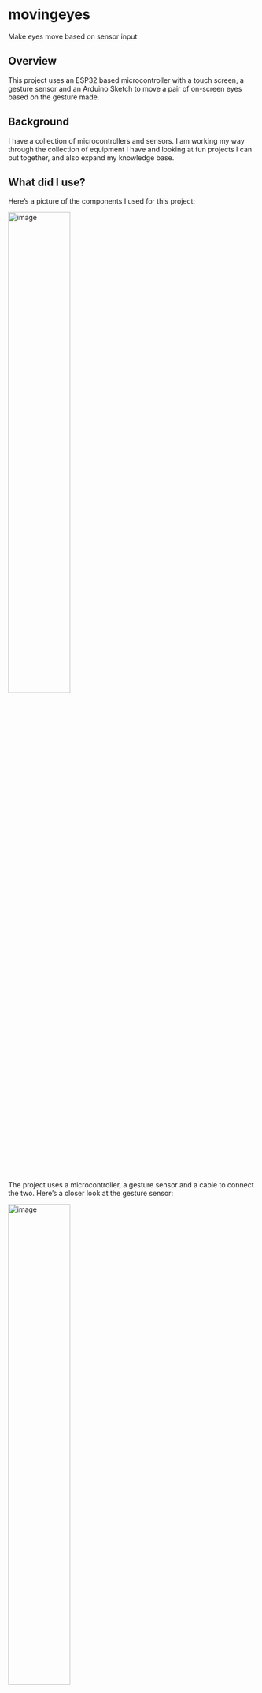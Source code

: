 # movingeyes
Make eyes move based on sensor input

## Overview

This project uses an ESP32 based microcontroller with a touch screen, a gesture sensor and an Arduino Sketch to move a pair of on-screen eyes based on the gesture made.

## Background

I have a collection of microcontrollers and sensors. I am working my way through the collection of equipment I have and looking at fun projects I can put together, and also expand my knowledge base. 

## What did I use?

Here’s a picture of the components I used for this project:

<img width="50%" height="50%" alt="image" src="https://github.com/user-attachments/assets/0b86b3d1-6eeb-4af2-a430-eb9047f0d228" />

The project uses a microcontroller, a gesture sensor and a cable to connect the two. Here’s a closer look at the gesture sensor:

<img width="50%" height="50%" alt="image" src="https://github.com/user-attachments/assets/6f3cb507-8f20-437e-9f62-3ffe7b0628ff" />

The front of the sensor has some basic information about its pinout. Here’s the back, which has the actual sensor:

<img width="50%" height="50%" alt="image" src="https://github.com/user-attachments/assets/c985ecfc-2031-4aee-a0dd-2f8fd1bf1e1a" />

## What does it look like?

This is what the project looks like when it’s running:

<img width="50%" height="50%" alt="image" src="https://github.com/user-attachments/assets/c72e5d84-b429-405e-8710-6dde7509698c" />

There are three sizes of eyes – small, medium and large (shown). The iris and pupil will follow input from the gesture sensor. The eyes have already moved to look a little to the right. There are a series of buttons, on the bottom of the microcontroller’s screen, that can be used to change the color of the eyes. Here are the large yellow eyes looking up:

<img width="50%" height="50%" alt="image" src="https://github.com/user-attachments/assets/4b6b7ff9-1ec3-4929-a1b7-962fed813327" />

Here are the small size eyes:

<img width="50%" height="50%" alt="image" src="https://github.com/user-attachments/assets/98702609-d457-4459-8558-41db67cf68db" />

## Technical Overview

The microcontroller is 2 x 2 inches (~50 x 50mm) and has a screen resolution of 320 x 240. In the orientation I use, this becomes 240 x 320:

<img width="50%" height="50%" alt="image" src="https://github.com/user-attachments/assets/86b0f4d9-b4ba-43f8-898d-cc264028d25c" />

The eyes are just a black circle (pupil), drawn on top of a blue circle (iris), drawn on top of of a white circle (eyeball):

<img width="50%" height="50%" alt="image" src="https://github.com/user-attachments/assets/c24ce35d-ce3c-4451-b5ef-f8a999c77e82" />

A sprite is used to hold the entire eye as this helps to prevent screen flicker when updating the position of the iris and pupil. Only one sprite is used as the eyes are symmetrical e.g. they are both the same size and will look in the same direction. The sprite is displayed twice to make the pair of eyes.

Coordinates within the sprite are relative to the sprite, on the full screen:

<img width="50%" height="50%" alt="image" src="https://github.com/user-attachments/assets/82790f33-6448-4e94-9b5f-4fd24536cd48" />

No matter where the sprite is on the screen, internal X and Y coordinates will always be 0..49.

The gesture sensor can track up, down, left, right, rotate clockwise, rotate anticlockwise (counterclockwise), forward and back.

The up, down, left and right gestures make the eyes look in that direction. The rotate gestures make the eyes roll in that direction. The forward and back gestures make the eyes larger or smaller.

The rolling eyes effect is created by calculating a handful of points on an orbital circle, drawn at the center of the eyeball:

<img width="50%" height="50%" alt="image" src="https://github.com/user-attachments/assets/12a6c494-6093-46c2-98db-f11dcb8b7515" />

Coordinates are calculated at 45 degree intervals around this orbit. This gives 6 X and Y coordinates that can be used to redraw the iris and pupil.

## What do I need?

You will need:

    1. The project uses a Core2 AWS 
	(https://shop.m5stack.com/products/m5stack-core2-esp32-iot-development-kit-for-aws-iot-edukit) microcontroller from M5Stack (https://m5stack.com/).
       
    2. M5Stack also had a gesture sensor 
	(https://shop.m5stack.com/products/unit-gesture-recognition-sensor-paj7620u2?srsltid=AfmBOood8i7os-8pYig_AcWU4RKFewEWPErj7F52ppLfspHVCewNGR6y) 
 	which comes with the Grove cable. Technical information, and Arduino Sketch 
  	samples, for the sensor can be found here https://docs.m5stack.com/en/unit/gesture.
       
    3. The application only uses the standard M5Stack and Core2 libraries. 
       
    4. A PC with Windows, Linux, or a Mac to install the Arduino IDE which can be downloaded here https://www.arduino.cc/en/software/. 
       
    5. A USB A to USB C cable to connect the PC or Mac to the Core2.
       
    6. The git utility to access the GIT repository 
	(git clone https://github.com/davygotgit/movingeyes.git) or visit 
 	https://github.com/davygotgit/movingeyes and download a ZIP file.

M5Stack have a range of integrated microcontrollers and sensors. I like the Core2 AWS version as it a decent touchscreen, plenty of CPU and memory, and it has three Grove ports. 

If you are not familiar with the Grove interface, it uses 4 pins and can only be connected one way. I find this particularly useful. I am not opposed to soldering connections, but the Grove interfaces make things to much easier.

There are three main connection interfaces on M5Stack sensors – I2C, UART and GPIO. The Core2 AWS can accommodate all three types of sensor, but this is something you need to consider with other M5Stack controllers and sensors. Some controllers only have one Grove interface which might work with a given sensor once initialized correctly with the right pin numbers for the controller’s interface.

Seeed Studio (https://wiki.seeedstudio.com/Grove_Sensor_Intro/) also have a range of Grove sensors. These can also be used with M5Stack microcontrollers, but you have to pay attention to the interface type (I2C, UART or CPIO) and the voltage the sensor uses. Sensors from M5Stack tend to be more plug and play.

## How do I install and configure the tools?

Here are some instructions for downloading and installing GIT https://github.com/git-guides/install-git.

Here are some instructions on how to download and install the Arduino IDE https://docs.arduino.cc/software/ide-v2/tutorials/getting-started/ide-v2-downloading-and-installing/.

M5Stack have an excellent quick start guide here https://docs.m5stack.com/en/arduino/m5core2/program. I don’t recall having to install any driver on my version of Ubuntu 24.04.2 LTS. It’s possible this is already included in the kernel. On Linux you must add your account to the dialout group by running the following bash command:

	sudo usermod -a -G dialout <your_account>

For example, if your user account is fantasticfred:

	sudo usermod -a -G dialout  fantasticfred

You must log out your current session and log back in again for this change to become active.

For Linux systems, I would first see if your Arduino IDE can see the Core2 device before attempting to install any drivers.

You know you are connected to the Core2 if you see something similar to the following status (bottom right) in the Arduino IDE:

<img width="519" height="67" alt="image" src="https://github.com/user-attachments/assets/b886ac19-f629-4a19-a945-6e667d29399a" />

## How do I build and install the application?

You need to download the code from the GIT repository. This can be done by visiting https://github.com/davygotgit/movingeyes and downloading, and then extracting, a ZIP file or by running the following terminal command from bash, a Windows Command Prompt or any suitable GIT access tool:

	git clone https://github.com/davygotgit/movingeyes.git

There are a couple of options to build the application for the first time. Option 1 is:

    1. Start the Arduino IDE.
    2. Create a new project using the File -> New Sketch menu option.
    3. Save the project using the name movingeyes by using the File -> Save menu option.
    4. Open the src/movingeyes.ino file, from repository, using another editor, 
	and copy/paste the contents over the skeleton project.
       
Option 2 is:
       
    1. Start the Arduino IDE.
    2. Create a new project using the File -> New Sketch menu option.
    3. Save the project using the name movingeyes by using the File -> Save menu option.
    4. Use the Sketch -> Show Sketch Folder menu option to get the location of the 
	project (Sketch location). This will be similar to Home/Arduino/movingeyes on Linux.
    5. Close the IDE.
    6. Copy the movingeyes.ino file from the src subdirectory of the repository 
	to the Sketch location.
    7. Start the Arduino IDE and load the movingeyes project.
       
Once you have the initial project saved, you can just load it from File -> Open Recent menu option.

With the Sketch loaded, connect the Core2 using the USB A to USB C cable,. Ensure the M5Core2 board is selected and the USB port shows a connected status. Press the Upload button on the toolbar. The Sketch will be compiled and transferred to the Core2. The application will start after the transfer completes.
Do you have any tips for using M5Stack microcontrollers and sensors?

This is a tip for using M5Stack sensors. The gesture sensor has technical information and a link to an Ardunio Sketch sample here https://docs.m5stack.com/en/unit/gesture. M5Stack have short, concise code snippets for all their sensors.

I tend to use the sensor, with a microcontroller, with one of these Sketches first. This tells me that the sensor is working as expected and I can review data that it produces.

This can reduce debugging time when you start to add more sensors and your own code. As you know the sensors work independently, any issues have to be with your code or the interaction of multiple sensors.

## Were there any challenges creating this project?

I ran into two challenges with this project.

The first challenge was with the way I initially used the M5Stack sprites. My first design paired the iris and pupil in one sprite which was redrawn on top of the eyeball. This was not a good design due to the sprite being square and artifacts of the sprite could be seen outside the eyeball. There was also a lot of screen flicker with this design. Redrawing the eyeball, iris, and pupil in one sprite stopped the artifacts as everything was now a circle. It also stopped most of the screen flicker.

The other challenge was quite odd. I was unable to set the eye color to yellow. The button for this color would not register a touch event on the screen. I also had trouble getting the other buttons to register touch events, but they did eventually work. I installed another Sketch that I knew worked that had more on-screen buttons, and that Sketch no longer worked as expected. There had been a recent update to the M5Stack libraries and wondered if this had broken something. I was just about to downgrade the library updates when I noticed the screen was quite dirty. I cleaned the screen and the buttons started working as expected. In all the time I have used M5Stack microcontrollers, I have never run into this issue before. The dirt was causing the screen to permanently register a touch event at a certain point on the screen, preventing other touch events.

